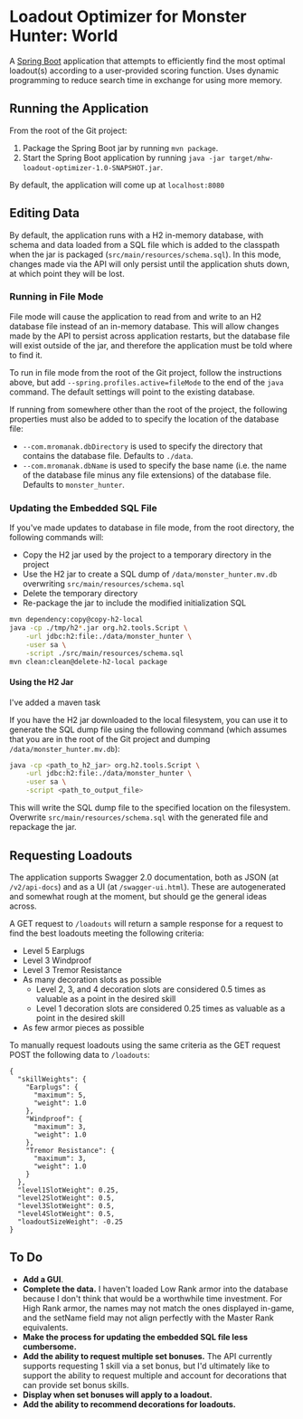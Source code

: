 # Loadout Optimizer for Monster Hunter: World

A [Spring Boot](https://projects.spring.io/spring-boot/) application that attempts to efficiently find the most optimal
loadout(s) according to a user-provided scoring function. Uses dynamic programming to reduce search time in exchange for
using more memory.

## Running the Application
From the root of the Git project:
1. Package the Spring Boot jar by running `mvn package`.
1. Start the Spring Boot application by running `java -jar target/mhw-loadout-optimizer-1.0-SNAPSHOT.jar`.

By default, the application will come up at `localhost:8080`

## Editing Data
By default, the application runs with a H2 in-memory database, with schema and data loaded from a SQL file which is
added to the classpath when the jar is packaged (`src/main/resources/schema.sql`). In this mode, changes made via the
API will only persist until the application shuts down, at which point they will be lost.

### Running in File Mode
File mode will cause the application to read from and write to an H2 database file instead of an in-memory database.
This will allow changes made by the API to persist across application restarts, but the database file will exist outside
of the jar, and therefore the application must be told where to find it.

To run in file mode from the root of the Git project, follow the instructions above, but add
`--spring.profiles.active=fileMode` to the end of the `java` command. The default settings will point to the existing
database.

If running from somewhere other than the root of the project, the following properties must also be added to to specify
the location of the database file:
* `--com.mromanak.dbDirectory` is used to specify the directory that contains the database file. Defaults to `./data`.
* `--com.mromanak.dbName` is used to specify the base name (i.e. the name of the database file minus any file
extensions) of the database file. Defaults to `monster_hunter`.

### Updating the Embedded SQL File
If you've made updates to database in file mode, from the root directory, the following commands will:
* Copy the H2 jar used by the project to a temporary directory in the project
* Use the H2 jar to create a SQL dump of `/data/monster_hunter.mv.db` overwriting `src/main/resources/schema.sql`
* Delete the temporary directory
* Re-package the jar to include the modified initialization SQL 

```bash
mvn dependency:copy@copy-h2-local
java -cp ./tmp/h2*.jar org.h2.tools.Script \
	-url jdbc:h2:file:./data/monster_hunter \
	-user sa \
	-script ./src/main/resources/schema.sql
mvn clean:clean@delete-h2-local package
```

#### Using the H2 Jar
I've added a maven task

If you have the H2 jar downloaded to the local filesystem, you can use it to generate the SQL dump file using the
following command (which assumes that you are in the root of the Git project and dumping `/data/monster_hunter.mv.db`):
```bash
java -cp <path_to_h2_jar> org.h2.tools.Script \
	-url jdbc:h2:file:./data/monster_hunter \
	-user sa \
	-script <path_to_output_file>
```
This  will write the SQL dump file to the specified location on the filesystem. Overwrite
`src/main/resources/schema.sql` with the generated file and repackage the jar.

## Requesting Loadouts
The application supports Swagger 2.0 documentation, both as JSON (at `/v2/api-docs`) and as a UI (at
`/swagger-ui.html`). These are autogenerated and somewhat rough at the moment, but should ge the general ideas across.

A GET request to `/loadouts` will return a sample response for a request to find the best loadouts meeting the following
criteria:
* Level 5 Earplugs
* Level 3 Windproof
* Level 3 Tremor Resistance
* As many decoration slots as possible
    * Level 2, 3, and 4 decoration slots are considered 0.5 times as valuable as a point in the desired skill
    * Level 1 decoration slots are considered 0.25 times as valuable as a point in the desired skill
* As few armor pieces as possible

To manually request loadouts using the same criteria as the GET request POST the following data to `/loadouts`:
```$json
{
  "skillWeights": {
    "Earplugs": {
      "maximum": 5,
      "weight": 1.0
    },
    "Windproof": {
      "maximum": 3,
      "weight": 1.0
    },
    "Tremor Resistance": {
      "maximum": 3,
      "weight": 1.0
    }
  },
  "level1SlotWeight": 0.25,
  "level2SlotWeight": 0.5,
  "level3SlotWeight": 0.5,
  "level4SlotWeight": 0.5,
  "loadoutSizeWeight": -0.25
}
```

## To Do
* **Add a GUI**.
* **Complete the data.** I haven't loaded Low Rank armor into the database because I don't think that would be a
worthwhile time investment. For High Rank armor, the names may not match the ones displayed in-game, and the setName
field may not align perfectly with the Master Rank equivalents.
* **Make the process for updating the embedded SQL file less cumbersome.** 
* **Add the ability to request multiple set bonuses.**  The API currently supports requesting 1 skill via a set
bonus, but I'd ultimately like to support the ability to request multiple and account for decorations that can provide
set bonus skills.
* **Display when set bonuses will apply to a loadout.**
* **Add the ability to recommend decorations for loadouts.**